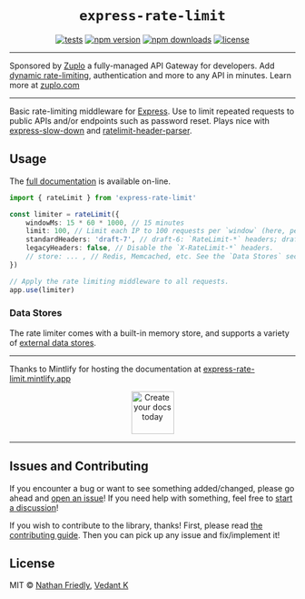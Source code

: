 <h1 align="center"> <code>express-rate-limit</code> </h1>

<div align="center">

[![tests](https://img.shields.io/github/actions/workflow/status/express-rate-limit/express-rate-limit/ci.yaml)](https://github.com/express-rate-limit/express-rate-limit/actions/workflows/ci.yaml)
[![npm version](https://img.shields.io/npm/v/express-rate-limit.svg)](https://npmjs.org/package/express-rate-limit 'View this project on NPM')
[![npm downloads](https://img.shields.io/npm/dm/express-rate-limit)](https://www.npmjs.com/package/express-rate-limit)
[![license](https://img.shields.io/npm/l/express-rate-limit)](license.md)

</div>

---

Sponsored by [Zuplo](https://zuplo.link/express-rate-limit) a fully-managed API
Gateway for developers. Add
[dynamic rate-limiting](https://zuplo.link/dynamic-rate-limiting),
authentication and more to any API in minutes. Learn more at
[zuplo.com](https://zuplo.link/express-rate-limit)

---

Basic rate-limiting middleware for [Express](http://expressjs.com/). Use to
limit repeated requests to public APIs and/or endpoints such as password reset.
Plays nice with
[express-slow-down](https://www.npmjs.com/package/express-slow-down) and
[ratelimit-header-parser](https://www.npmjs.com/package/ratelimit-header-parser).

## Usage

The [full documentation](https://express-rate-limit.mintlify.app/overview) is
available on-line.

```ts
import { rateLimit } from 'express-rate-limit'

const limiter = rateLimit({
	windowMs: 15 * 60 * 1000, // 15 minutes
	limit: 100, // Limit each IP to 100 requests per `window` (here, per 15 minutes).
	standardHeaders: 'draft-7', // draft-6: `RateLimit-*` headers; draft-7: combined `RateLimit` header
	legacyHeaders: false, // Disable the `X-RateLimit-*` headers.
	// store: ... , // Redis, Memcached, etc. See the `Data Stores` section below.
})

// Apply the rate limiting middleware to all requests.
app.use(limiter)
```

### Data Stores

The rate limiter comes with a built-in memory store, and supports a variety of
[external data stores](https://express-rate-limit.mintlify.app/reference/stores).

---

Thanks to Mintlify for hosting the documentation at
[express-rate-limit.mintlify.app](https://express-rate-limit.mintlify.app)

<p align="center">
	<a href="https://mintlify.com/?utm_campaign=devmark&utm_medium=readme&utm_source=express-rate-limit">
		<img height="75" src="https://devmark-public-assets.s3.us-west-2.amazonaws.com/sponsorships/mintlify.svg" alt="Create your docs today">
	</a>
</p>

---

## Issues and Contributing

If you encounter a bug or want to see something added/changed, please go ahead
and
[open an issue](https://github.com/nfriexpress-rate-limitedly/express-rate-limit/issues/new)!
If you need help with something, feel free to
[start a discussion](https://github.com/express-rate-limit/express-rate-limit/discussions/new)!

If you wish to contribute to the library, thanks! First, please read
[the contributing guide](https://express-rate-limit.mintlify.app/docs/guides/contributing.mdx).
Then you can pick up any issue and fix/implement it!

## License

MIT © [Nathan Friedly](http://nfriedly.com/),
[Vedant K](https://github.com/gamemaker1)
